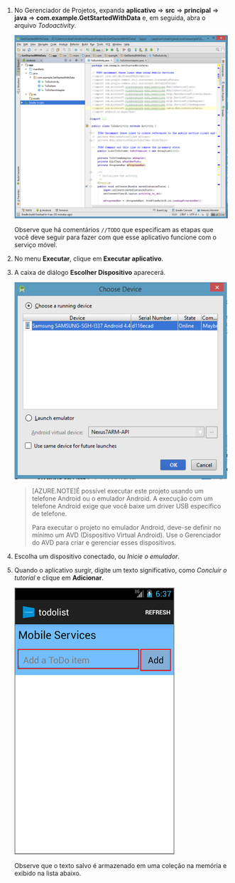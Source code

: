 1. No Gerenciador de Projetos, expanda **aplicativo** => **src** => **principal** => **java** => **com.example.GetStartedWithData** e, em seguida, abra o arquivo *Todoactivity*.

   	![](./media/download-android-sample-code/mobile-services-android-studio-project.png)


   	Observe que há comentários `//TODO` que especificam as etapas que você deve seguir para fazer com que esse aplicativo funcione com o serviço móvel.

2. No menu **Executar**, clique em **Executar aplicativo**.

3. A caixa de diálogo **Escolher Dispositivo** aparecerá.

	![](./media/mobile-services-android-run-sample-code/android-studio-choose-device.png)



	> [AZURE.NOTE]É possível executar este projeto usando um telefone Android ou o emulador Android. A execução com um telefone Android exige que você baixe um driver USB específico de telefone.
	>
	> Para executar o projeto no emulador Android, deve-se definir no mínimo um AVD (Dispositivo Virtual Android). Use o Gerenciador do AVD para criar e gerenciar esses dispositivos.

4. Escolha um dispositivo conectado, ou *Inicie o emulador*.

5. Quando o aplicativo surgir, digite um texto significativo, como _Concluir o tutorial_ e clique em **Adicionar**.

   	![](./media/download-android-sample-code/mobile-quickstart-startup-android.png)

   	Observe que o texto salvo é armazenado em uma coleção na memória e exibido na lista abaixo.

<!---HONumber=August15_HO6-->